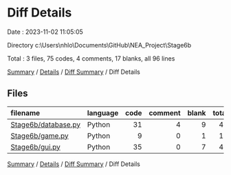 # Diff Details

Date : 2023-11-02 11:05:05

Directory c:\\Users\\nhlo\\Documents\\GitHub\\NEA_Project\\Stage6b

Total : 3 files,  75 codes, 4 comments, 17 blanks, all 96 lines

[Summary](results.md) / [Details](details.md) / [Diff Summary](diff.md) / Diff Details

## Files
| filename | language | code | comment | blank | total |
| :--- | :--- | ---: | ---: | ---: | ---: |
| [Stage6b/database.py](/Stage6b/database.py) | Python | 31 | 4 | 9 | 44 |
| [Stage6b/game.py](/Stage6b/game.py) | Python | 9 | 0 | 1 | 10 |
| [Stage6b/gui.py](/Stage6b/gui.py) | Python | 35 | 0 | 7 | 42 |

[Summary](results.md) / [Details](details.md) / [Diff Summary](diff.md) / Diff Details